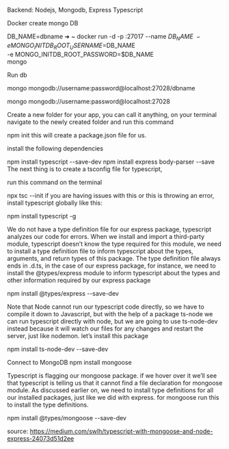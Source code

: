 Backend: Nodejs, Mongodb, Express Typescript 

Docker create mongo DB

DB_NAME=dbname
➜  ~ docker run -d -p <whateverport>:27017 --name $DB_NAME \
-e MONGO_INITDB_ROOT_USERNAME=$DB_NAME \
-e MONGO_INITDB_ROOT_PASSWORD=$DB_NAME \
mongo

 Run db
 
 mongo mongodb://username:password@localhost:27028/dbname

 mongo mongodb://username:password@localhost:27028

Create a new folder for your app, you can call it anything, on your terminal navigate to the newly created folder and run this command

npm init
this will create a package.json file for us.

install the following dependencies

npm install typescript --save-dev
npm install express body-parser --save
The next thing is to create a tsconfig file for typescript,

run this command on the terminal

npx tsc --init
if you are having issues with this or this is throwing an error, install typescript globally like this:

npm install typescript -g

We do not have a type definition file for our express package, typescript analyzes our code for errors. When we install and import a third-party module, typescript doesn’t know the type required for this module, we need to install a type definition file to inform typescript about the types, arguments, and return types of this package. The type definition file always ends in .d.ts, in the case of our express package, for instance, we need to install the @types/express module to inform typescript about the types and other information required by our express package

npm install @types/express --save-dev

Note that Node cannot run our typescript code directly, so we have to compile it down to Javascript, but with the help of a package ts-node we can run typescript directly with node, but we are going to use ts-node-dev instead because it will watch our files for any changes and restart the server, just like nodemon. let’s install this package

npm install ts-node-dev --save-dev

Connect to MongoDB
npm install mongoose

Typescript is flagging our mongoose package. if we hover over it we’ll see that typescript is telling us that it cannot find a file declaration for mongoose module. As discussed earlier on, we need to install type definitions for all our installed packages, just like we did with express. for mongoose run this to install the type definitions.

npm install @types/mongoose --save-dev


source: https://medium.com/swlh/typescript-with-mongoose-and-node-express-24073d51d2ee